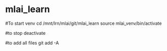 # mlai_learn

#To start venv
cd /mnt/lrn/mlai/git/mlai_learn
source mlai_venv/bin/activate

#to stop
deactivate

#to add all files
git add -A
